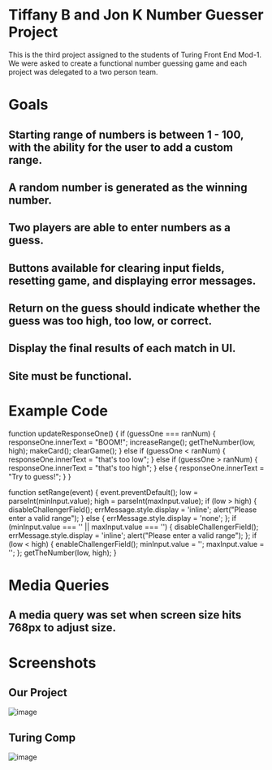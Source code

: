 # Tiffany B and Jon K Number Guesser Project

This is the third project assigned to the students of Turing Front End Mod-1. We were asked to create a functional number guessing game and each project was delegated to a two person team.

# Goals

## Starting range of numbers is between 1 - 100, with the ability for the user to add a custom range.
## A random number is generated as the winning number.
## Two players are able to enter numbers as a guess.
## Buttons available for clearing input fields, resetting game, and displaying error messages.
## Return on the guess should indicate whether the guess was too high, too low, or correct.
## Display the final results of each match in UI.
## Site must be functional.

# Example Code



function updateResponseOne() {
  if (guessOne === ranNum) {
    responseOne.innerText = "BOOM!";
    increaseRange();
    getTheNumber(low, high);
    makeCard();
    clearGame();
  } else if (guessOne < ranNum) {
    responseOne.innerText = "that's too low";
  } else if (guessOne > ranNum) {
    responseOne.innerText = "that's too high";
  } else {
    responseOne.innerText = "Try to guess!";
  }
}


function setRange(event) {
  event.preventDefault();
  low = parseInt(minInput.value);
  high = parseInt(maxInput.value);
  if (low > high) {
    disableChallengerField();
    errMessage.style.display = 'inline';
    alert("Please enter a valid range");
  } else {
    errMessage.style.display = 'none';
  };
  if (minInput.value === '' || maxInput.value === '') {
    disableChallengerField();
    errMessage.style.display = 'inline';
    alert("Please enter a valid range");
  };
  if (low < high) {
    enableChallengerField();
    minInput.value = '';
    maxInput.value = '';
  };
  getTheNumber(low, high);
}

# Media Queries

## A media query was set when screen size hits 768px to adjust size.

# Screenshots

## Our Project

![image](https://user-images.githubusercontent.com/43790434/52418522-76a7e680-2aab-11e9-83d2-63ea227a1930.png)

## Turing Comp

![image](https://user-images.githubusercontent.com/43790434/52418647-b8389180-2aab-11e9-970b-5fa2be9f5831.png)
